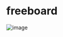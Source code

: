 # freeboard
![image](https://user-images.githubusercontent.com/89557740/168780371-4aa67f77-29a4-4ee3-b3af-5bca66211e27.png)
